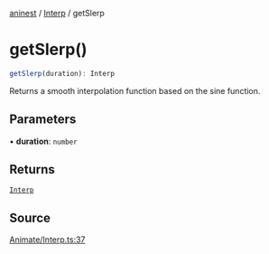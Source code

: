 [aninest](../../index.md) / [Interp](../index.md) / getSlerp

# getSlerp()

```ts
getSlerp(duration): Interp
```

Returns a smooth interpolation function based on the sine function.

## Parameters

• **duration**: `number`

## Returns

[`Interp`](../type-aliases/Interp.md)

## Source

[Animate/Interp.ts:37](https://github.com/zphrs/aninest/blob/9544357/src/Animate/Interp.ts#L37)

